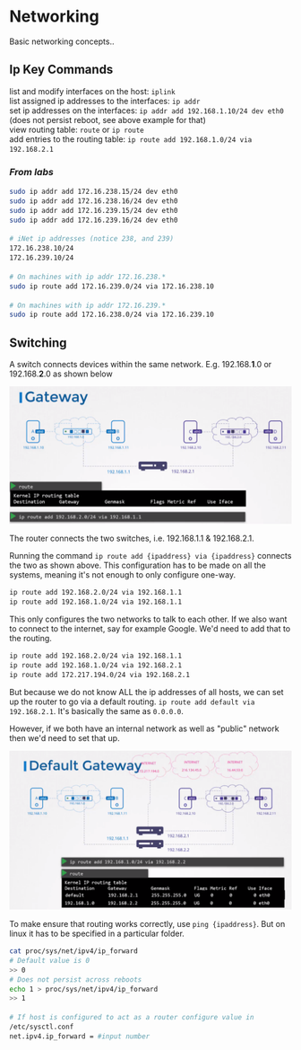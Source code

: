 # Networking
Basic networking concepts..

## Ip Key Commands

list and modify interfaces on the host:  ``iplink``  
list assigned ip addresses to the interfaces: ``ip addr``  
set ip addresses on the interfaces: ``ip addr add 192.168.1.10/24 dev eth0`` (does not persist reboot, see above example for that)  
view routing table: ``route`` or ``ip route``  
add entries to the routing table: ``ip route add 192.168.1.0/24 via 192.168.2.1``  

### *From labs*

```bash
sudo ip addr add 172.16.238.15/24 dev eth0
sudo ip addr add 172.16.238.16/24 dev eth0
sudo ip addr add 172.16.239.15/24 dev eth0
sudo ip addr add 172.16.239.16/24 dev eth0

# iNet ip addresses (notice 238, and 239)
172.16.238.10/24
172.16.239.10/24

# On machines with ip addr 172.16.238.*
sudo ip route add 172.16.239.0/24 via 172.16.238.10

# On machines with ip addr 172.16.239.*
sudo ip route add 172.16.238.0/24 via 172.16.239.10

```

## Switching

A switch connects devices within the same network. E.g. 192.168.**1**.0 or 192.168.**2**.0 as shown below

![gateway](imgs/gateway_routing.png)

The router connects the two switches, i.e. 192.168.1.1 & 192.168.2.1.

Running the command ``ip route add {ipaddress} via {ipaddress}`` connects the two as shown above.
This configuration has to be made on all the systems, meaning it's not enough to only configure one-way.  

```bash
ip route add 192.168.2.0/24 via 192.168.1.1
ip route add 192.168.1.0/24 via 192.168.1.1
```
This only configures the two networks to talk to each other. If we also want to connect to the internet, say for example Google. We'd need to add that to the routing.

```bash
ip route add 192.168.2.0/24 via 192.168.1.1
ip route add 192.168.1.0/24 via 192.168.2.1
ip route add 172.217.194.0/24 via 192.168.2.1
```
But because we do not know ALL the ip addresses of all hosts, we can set up the router to go via a default routing. ``ip route add default via 192.168.2.1``. It's basically the same as ``0.0.0.0``.  

However, if we both have an internal network as well as "public" network then we'd need to set that up.

![multi-network](imgs/multiple_network_routing.png)

To make ensure that routing works correctly, use ``ping {ipaddress}``. But on linux it has to be specified in a particular folder.  

```bash
cat proc/sys/net/ipv4/ip_forward
# Default value is 0
>> 0  
# Does not persist across reboots
echo 1 > proc/sys/net/ipv4/ip_forward 
>> 1

# If host is configured to act as a router configure value in
/etc/sysctl.conf
net.ipv4.ip_forward = #input number 
```